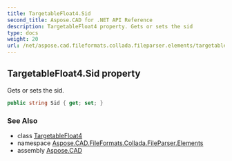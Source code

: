 ```yaml
---
title: TargetableFloat4.Sid
second_title: Aspose.CAD for .NET API Reference
description: TargetableFloat4 property. Gets or sets the sid
type: docs
weight: 20
url: /net/aspose.cad.fileformats.collada.fileparser.elements/targetablefloat4/sid/
---
```

## TargetableFloat4.Sid property

Gets or sets the sid.

```csharp
public string Sid { get; set; }
```

### See Also

* class [TargetableFloat4](../)
* namespace [Aspose.CAD.FileFormats.Collada.FileParser.Elements](../../targetablefloat4/)
* assembly [Aspose.CAD](../../../)


